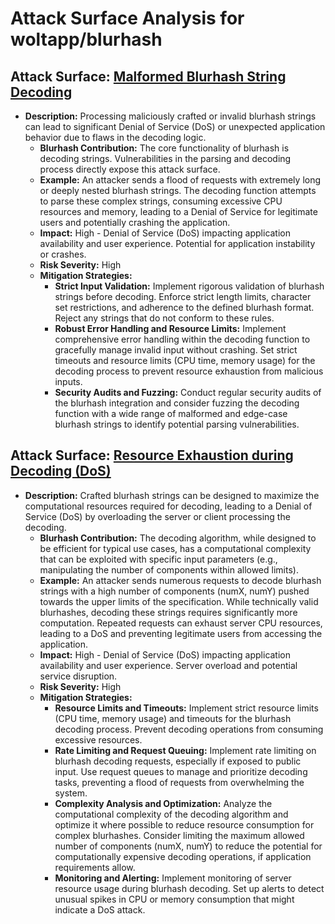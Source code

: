 # Attack Surface Analysis for woltapp/blurhash

## Attack Surface: [Malformed Blurhash String Decoding](./attack_surfaces/malformed_blurhash_string_decoding.md)

*   **Description:** Processing maliciously crafted or invalid blurhash strings can lead to significant Denial of Service (DoS) or unexpected application behavior due to flaws in the decoding logic.
    *   **Blurhash Contribution:** The core functionality of blurhash is decoding strings. Vulnerabilities in the parsing and decoding process directly expose this attack surface.
    *   **Example:** An attacker sends a flood of requests with extremely long or deeply nested blurhash strings. The decoding function attempts to parse these complex strings, consuming excessive CPU resources and memory, leading to a Denial of Service for legitimate users and potentially crashing the application.
    *   **Impact:** High - Denial of Service (DoS) impacting application availability and user experience. Potential for application instability or crashes.
    *   **Risk Severity:** High
    *   **Mitigation Strategies:**
        *   **Strict Input Validation:** Implement rigorous validation of blurhash strings before decoding. Enforce strict length limits, character set restrictions, and adherence to the defined blurhash format. Reject any strings that do not conform to these rules.
        *   **Robust Error Handling and Resource Limits:** Implement comprehensive error handling within the decoding function to gracefully manage invalid input without crashing. Set strict timeouts and resource limits (CPU time, memory usage) for the decoding process to prevent resource exhaustion from malicious inputs.
        *   **Security Audits and Fuzzing:** Conduct regular security audits of the blurhash integration and consider fuzzing the decoding function with a wide range of malformed and edge-case blurhash strings to identify potential parsing vulnerabilities.

## Attack Surface: [Resource Exhaustion during Decoding (DoS)](./attack_surfaces/resource_exhaustion_during_decoding__dos_.md)

*   **Description:**  Crafted blurhash strings can be designed to maximize the computational resources required for decoding, leading to a Denial of Service (DoS) by overloading the server or client processing the decoding.
    *   **Blurhash Contribution:** The decoding algorithm, while designed to be efficient for typical use cases, has a computational complexity that can be exploited with specific input parameters (e.g., manipulating the number of components within allowed limits).
    *   **Example:** An attacker sends numerous requests to decode blurhash strings with a high number of components (numX, numY) pushed towards the upper limits of the specification.  While technically valid blurhashes, decoding these strings requires significantly more computation.  Repeated requests can exhaust server CPU resources, leading to a DoS and preventing legitimate users from accessing the application.
    *   **Impact:** High - Denial of Service (DoS) impacting application availability and user experience. Server overload and potential service disruption.
    *   **Risk Severity:** High
    *   **Mitigation Strategies:**
        *   **Resource Limits and Timeouts:** Implement strict resource limits (CPU time, memory usage) and timeouts for the blurhash decoding process. Prevent decoding operations from consuming excessive resources.
        *   **Rate Limiting and Request Queuing:** Implement rate limiting on blurhash decoding requests, especially if exposed to public input. Use request queues to manage and prioritize decoding tasks, preventing a flood of requests from overwhelming the system.
        *   **Complexity Analysis and Optimization:** Analyze the computational complexity of the decoding algorithm and optimize it where possible to reduce resource consumption for complex blurhashes. Consider limiting the maximum allowed number of components (numX, numY) to reduce the potential for computationally expensive decoding operations, if application requirements allow.
        *   **Monitoring and Alerting:** Implement monitoring of server resource usage during blurhash decoding. Set up alerts to detect unusual spikes in CPU or memory consumption that might indicate a DoS attack.

